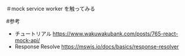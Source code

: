 ＃mock service worker を触ってみる

#参考
- チュートリアル https://www.wakuwakubank.com/posts/765-react-mock-api/
- Response Resolve https://mswjs.io/docs/basics/response-resolver
